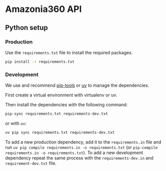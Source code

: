 # Amazonia360 API

## Python setup

### Production
Use the `requirements.txt` file to install the required packages.

```bash
pip install -r requirements.txt
```

### Development

We use and recommend [pip-tools](https://pip-tools.readthedocs.io/en/stable/) or [uv](https://github.com/astral-sh/uv) to manage the dependencies.

First create a virtual environment with virtualenv or uv.

Then install the dependencies with the following command:


```bash
pip-sync requirements.txt requirements-dev.txt
```

or with `uv`:

```bash
uv pip sync requirements.txt requirements-dev.txt
```

To add a new production dependency, add it to the `requirements.in` file and
run `uv pip compile requirements.in -o requirements.txt` (or `pip-compile requirements.in -o requirements.txt`).
To add a new development dependency repeat the same process with the `requirements-dev.in`  and `requirement-dev.txt` file.
